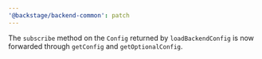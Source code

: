 ```yaml
---
'@backstage/backend-common': patch
---
```


The `subscribe` method on the `Config` returned by `loadBackendConfig` is now forwarded through `getConfig` and `getOptionalConfig`.
